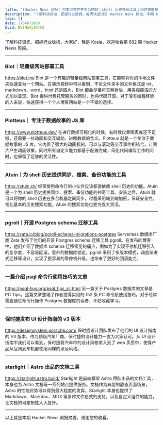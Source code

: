 ```yaml
---
title: "[Hacker News 周报] 将本地文件夹变为网站；shell 历史备份工具；保时捷车机 UI 设计指南"
description: "了解科技资讯，把握行业脉搏。每周快速浏览 Hacker News 精选。本期 Hacker Newsletter 地址：https://mailchi.mp/hackernewsletter/682"
tags: []
date: 1704672000
bvid: BV1NW4y1N7Xd
---
```

了解科技资讯，把握行业脉搏，大家好，我是 Koala，欢迎收看第 682 期 Hacker News 周报。

---

### Blot｜轻量级网站部署工具
https://blot.im/
Blot 是一个有趣的轻量级网站部署工具，它能够将你的本地文件夹快速变为一个网站。在演示视频中可以看到，不论文件夹中的文件格式是 txt、markdown、word、html 还是图片，Blot 都会尽量将其解析后，用美观简洁的方式加以呈现。Blot 提供付费托管服务的同时，也将代码开源。对于没有编程经验的人来说，快速获得一个个人博客网站是一个不错的选择。

---

### Plotteus｜ 专注于数据故事的 JS 库
https://www.plotteus.dev/
在进行数据可视化的时候，有时候仅靠图表库还不足够，还需要一些动画和交互辅助，讲解数据的含义。Plotteus 就是一个专注于数据故事的 JS 库，它内置了强大的动画机制，可以与滚动等交互事件相结合，让图片产生动画效果，同时所有自定义能力都基于配置完成，简化代码编写工作的同时，也保留了足够的灵活性。

---

### Atuin｜为 shell 历史提供同步、搜索、备份功能的工具
https://atuin.sh/
经常使用命令行的小伙伴应该都很依赖 shell 历史的功能。Atuin 是一个为 shell 历史提供同步、搜索、备份功能的神奇工具。安装之后，Atuin 就可以将你的 shell 历史在多台机器之间同步，过程采用端到端加密，保证安全性。相比基本的历史搜索功能，Atuin 的搜索功能也更为强大灵活。

---

### pgroll｜开源 Postgres schema 迁移工具
https://xata.io/blog/pgroll-schema-migrations-postgres
Serverless 数据库厂商 Zeta 发布了他们的开源 Postgres schema 迁移工具 pgroll。在发布的博客中，他们介绍了数据库 schema 迁移常见的痛点，例如为了实现不停机迁移引入的复杂度，不容易回滚，意外的数据库锁定。pgroll 采用了多版本模式，动态渐进式迁移等设计，实现了更容易的零停机升级，也带来了更好的回滚能力。

---

### 一篇介绍 psql 命令行使用技巧的文章
https://psql-tips.org/psql_tips_all.html
另一篇关于 Postgres 数据库的文章是 PC Tips。这篇文章整理了作者觉得实用的 152 条 PC 命令航使用技巧。对于经常需要通过命令行操作 Postgres 数据库的读者，不妨收藏学习。

---

### 保时捷发布 UI 设计指南的 v3 版本
https://designsystem.porsche.com/
保时捷设计团队发布了他们的 UI 设计指南的 V3 版本。作为顶级汽车厂商，保时捷的设计能力一直为大家认可。从 UI 设计指南中我们可以看到，保时捷将汽车中的设计风格带入到了 web 页面中，使得产品从官网到车机都使用同样的涉及风格。

---

### starlight｜Astro 出品的文档工具
https://starlight.astro.build/
Starlight 是前端框架 Astro 团队出品的文档工具，本身也为 Astro 文档等一系列站点提供服务。文档作为典型的静态页面场景， Astro 的性能优势可以得到最大程度的发挥。Starlight 本身也提供了 Markdown、Markdoc、MDX 等多种文件格式的支持，以及自定义组件的能力，让文档的可定制性大大提升。

---

以上就是本期 Hacker News 周报摘要，谢谢您的收看。

